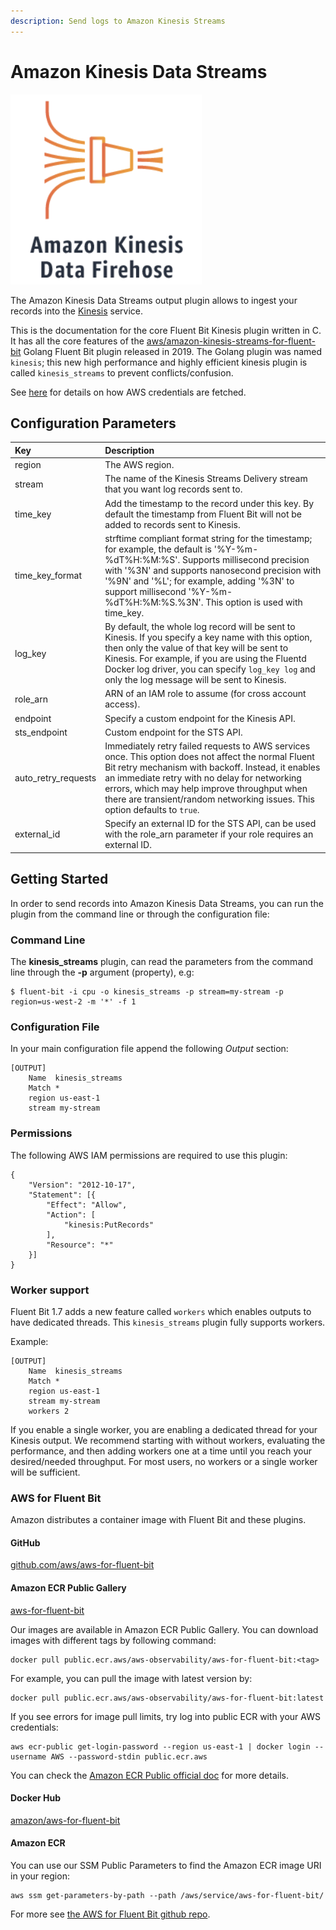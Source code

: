 ```yaml
---
description: Send logs to Amazon Kinesis Streams
---
```


# Amazon Kinesis Data Streams

![](../../.gitbook/assets/image%20%288%29.png)

The Amazon Kinesis Data Streams output plugin allows to ingest your records into the [Kinesis](https://aws.amazon.com/kinesis/data-streams/) service.

This is the documentation for the core Fluent Bit Kinesis plugin written in C. It has all the core features of the [aws/amazon-kinesis-streams-for-fluent-bit](https://github.com/aws/amazon-kinesis-streams-for-fluent-bit) Golang Fluent Bit plugin released in 2019. The Golang plugin was named `kinesis`; this new high performance and highly efficient kinesis plugin is called `kinesis_streams` to prevent conflicts/confusion.

See [here](https://github.com/fluent/fluent-bit-docs/tree/43c4fe134611da471e706b0edb2f9acd7cdfdbc3/administration/aws-credentials.md) for details on how AWS credentials are fetched.

## Configuration Parameters

| Key | Description |
| :--- | :--- |
| region | The AWS region. |
| stream | The name of the Kinesis Streams Delivery stream that you want log records sent to. |
| time\_key | Add the timestamp to the record under this key. By default the timestamp from Fluent Bit will not be added to records sent to Kinesis. |
| time\_key\_format | strftime compliant format string for the timestamp; for example, the default is '%Y-%m-%dT%H:%M:%S'. Supports millisecond precision with '%3N' and supports nanosecond precision with '%9N' and '%L'; for example, adding '%3N' to support millisecond '%Y-%m-%dT%H:%M:%S.%3N'. This option is used with time\_key. |
| log\_key | By default, the whole log record will be sent to Kinesis. If you specify a key name with this option, then only the value of that key will be sent to Kinesis. For example, if you are using the Fluentd Docker log driver, you can specify `log_key log` and only the log message will be sent to Kinesis. |
| role\_arn | ARN of an IAM role to assume \(for cross account access\). |
| endpoint | Specify a custom endpoint for the Kinesis API. |
| sts\_endpoint | Custom endpoint for the STS API. |
| auto\_retry\_requests | Immediately retry failed requests to AWS services once. This option does not affect the normal Fluent Bit retry mechanism with backoff. Instead, it enables an immediate retry with no delay for networking errors, which may help improve throughput when there are transient/random networking issues. This option defaults to `true`. |
| external\_id | Specify an external ID for the STS API, can be used with the role_arn parameter if your role requires an external ID. |

## Getting Started

In order to send records into Amazon Kinesis Data Streams, you can run the plugin from the command line or through the configuration file:

### Command Line

The **kinesis\_streams** plugin, can read the parameters from the command line through the **-p** argument \(property\), e.g:

```text
$ fluent-bit -i cpu -o kinesis_streams -p stream=my-stream -p region=us-west-2 -m '*' -f 1
```

### Configuration File

In your main configuration file append the following _Output_ section:

```text
[OUTPUT]
    Name  kinesis_streams
    Match *
    region us-east-1
    stream my-stream
```

### Permissions

The following AWS IAM permissions are required to use this plugin:

```
{
	"Version": "2012-10-17",
	"Statement": [{
		"Effect": "Allow",
		"Action": [
			"kinesis:PutRecords"
		],
		"Resource": "*"
	}]
}
```

### Worker support

Fluent Bit 1.7 adds a new feature called `workers` which enables outputs to have dedicated threads. This `kinesis_streams` plugin fully supports workers.

Example:

```text
[OUTPUT]
    Name  kinesis_streams
    Match *
    region us-east-1
    stream my-stream
    workers 2
```

If you enable a single worker, you are enabling a dedicated thread for your Kinesis output. We recommend starting with without workers, evaluating the performance, and then adding workers one at a time until you reach your desired/needed throughput. For most users, no workers or a single worker will be sufficient.

### AWS for Fluent Bit

Amazon distributes a container image with Fluent Bit and these plugins.

#### GitHub

[github.com/aws/aws-for-fluent-bit](https://github.com/aws/aws-for-fluent-bit)

#### Amazon ECR Public Gallery

[aws-for-fluent-bit](https://gallery.ecr.aws/aws-observability/aws-for-fluent-bit)

Our images are available in Amazon ECR Public Gallery. You can download images with different tags by following command:

```text
docker pull public.ecr.aws/aws-observability/aws-for-fluent-bit:<tag>
```

For example, you can pull the image with latest version by:

```text
docker pull public.ecr.aws/aws-observability/aws-for-fluent-bit:latest
```

If you see errors for image pull limits, try log into public ECR with your AWS credentials:

```text
aws ecr-public get-login-password --region us-east-1 | docker login --username AWS --password-stdin public.ecr.aws
```

You can check the [Amazon ECR Public official doc](https://docs.aws.amazon.com/AmazonECR/latest/public/get-set-up-for-amazon-ecr.html) for more details.

#### Docker Hub

[amazon/aws-for-fluent-bit](https://hub.docker.com/r/amazon/aws-for-fluent-bit/tags)

#### Amazon ECR

You can use our SSM Public Parameters to find the Amazon ECR image URI in your region:

```text
aws ssm get-parameters-by-path --path /aws/service/aws-for-fluent-bit/
```

For more see [the AWS for Fluent Bit github repo](https://github.com/aws/aws-for-fluent-bit#public-images).


